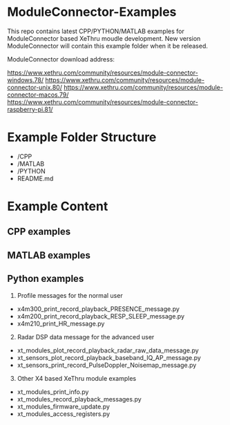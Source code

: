# ModuleConnector-Examples
This repo contains latest CPP/PYTHON/MATLAB examples for ModuleConnector based XeThru moudle development.
New version ModuleConnector will contain this example folder when it be released. 

ModuleConnector download address:

https://www.xethru.com/community/resources/module-connector-windows.78/
https://www.xethru.com/community/resources/module-connector-unix.80/
https://www.xethru.com/community/resources/module-connector-macos.79/
https://www.xethru.com/community/resources/module-connector-raspberry-pi.81/

# Example Folder Structure

* /CPP
* /MATLAB
* /PYTHON
* README.md

# Example Content

## CPP examples

## MATLAB examples

## Python examples

1. Profile messages for the normal user
* x4m300_print_record_playback_PRESENCE_message.py
* x4m200_print_record_playback_RESP_SLEEP_message.py
* x4m210_print_HR_message.py

2. Radar DSP data message for the advanced user
* xt_modules_plot_record_playback_radar_raw_data_message.py        
* xt_sensors_plot_record_playback_baseband_IQ_AP_message.py
* xt_sensors_print_record_PulseDoppler_Noisemap_message.py

3. Other X4 based XeThru module examples
* xt_modules_print_info.py
* xt_modules_record_playback_messages.py  
* xt_modules_firmware_update.py 
* xt_modules_access_registers.py


 
